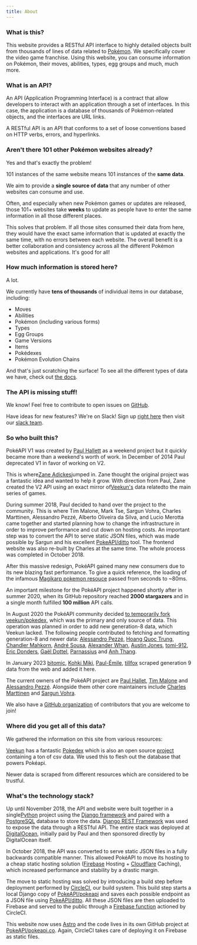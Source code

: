 ```yaml
---
title: About
---
```


### What is this?

This website provides a RESTful API interface to highly detailed objects built from thousands of lines of data related to [Pokémon](https://en.wikipedia.org/wiki/Pokemon). We specifically cover the video game franchise. Using this website, you can consume information on Pokémon, their moves, abilities, types, egg groups and much, much more.

### What is an API?

An API (Application Programming Interface) is a contract that allow developers to interact with an application through a set of interfaces. In this case, the application is a database of thousands of Pokémon-related objects, and the interfaces are URL links.

A RESTful API is an API that conforms to a set of loose conventions based on HTTP verbs, errors, and hyperlinks.

### Aren't there 101 other Pokémon websites already?

Yes and that's exactly the problem!

101 instances of the same website means 101 instances of the **same data**.

We aim to provide a **single source of data** that any number of other websites can consume and use.

Often, and especially when new Pokémon games or updates are released, those 101+ websites take **weeks** to update as people have to enter the same information in all those different places.

This solves that problem. If all those sites consumed their data from here, they would have the exact same information that is updated at exactly the same time, with no errors between each website. The overall benefit is a better collaboration and consistency across all the different Pokémon websites and applications. It's good for all!

### How much information is stored here?

A lot.

We currently have **tens of thousands** of individual items in our database, including:

- Moves
- Abilities
- Pokémon (including various forms)
- Types
- Egg Groups
- Game Versions
- Items
- Pokédexes
- Pokémon Evolution Chains

And that's just scratching the surface! To see all the different types of data we have, check out [the docs](../docs/v2).

### The API is missing stuff!

We know! Feel free to contribute to open issues on [GitHub](https://github.com/PokeAPI/pokeapi/).

Have ideas for new features? We're on Slack! Sign up [right here](https://join.slack.com/t/pokeapi/shared_invite/zt-1l4vpwa8k-muQmMrFfv7TIFGrVWzjzcw)</a> then visit our [slack team](https://pokeapi.slack.com).

### So who built this?

PokéAPI V1 was created by [Paul Hallett](https://github.com/phalt) as a weekend project but it quickly became more than a weekend's worth of work. In December of 2014 Paul deprecated V1 in favor of working on V2.

This is where[Zane Adickes](https://github.com/zaneadix)jumped in. Zane thought the original project was a fantastic idea and wanted to help it grow. With direction from Paul, Zane created the V2 API using an exact mirror of[Veekun's](https://github.com/eevee) data relatedto the main series of games.

During summer 2018, Paul decided to hand over the project to the community. This is where Tim Malone, Mark Tse, Sargun Vohra, Charles Marttinen, Alessandro Pezzé, Alberto Oliveira da Silva, and Lucio Merotta came together and started planning how to change the infrastructure in order to improve performance and cut down on hosting costs. An important step was to convert the API to serve static JSON files, which was made possible by Sargun and his excellent [PokeAPI/ditto](https://github.com/PokeAPI/ditto) tool. The frontend website was also re-built by Charles at the same time. The whole process was completed in October 2018.

After this massive redesign, PokéAPI gained many new consumers due to its new blazing fast performance. To give a quick reference, the loading of the infamous [Magikarp pokemon resouce](https://pokeapi.co/api/v2/pokemon/magikarp) passed from seconds to ~80ms.

An important milestone for the PokéAPI project happened shortly after in summer 2020, when its GitHub repository reached **2000 stargazers** and in a single month fulfilled **100 million** API calls.

In August 2020 the PokéAPI community decided [to temporarily fork](https://github.com/PokeAPI/pokeapi/issues/520) [veekun/pokedex](https://github.com/veekun/pokedex), which was the primary and only source of data. This operation was planned in order to add new generation-8 data, which Veekun lacked. The following people contributed to fetching and formatting generation-8 and newer data: [Alessandro Pezzé](https://github.com/Naramsim), [Hoang Quoc Trung](https://github.com/ichbinfrog), [Chandler Mahkorn](https://github.com/CMahk), [André Sousa](https://github.com/AndreArrebola), [Alexander Whan](https://github.com/alex-whan), [Austin Jones](https://github.com/myoKun345), [tomi-912](https://github.com/tomi-912), [Eric Donders](https://github.com/ercdndrs), [Gaël Dottel](https://github.com/pifopi), [Parnassius](https://github.com/Parnassius) and [Anh Thang](https://github.com/anhthang).

In January 2023 [bitomic](https://github.com/bitomic), [Kohki Miki](https://github.com/giginet), [Paul-Émile](https://github.com/pebou), [tillfox](https://github.com/tillfox) scraped generation 9 data from the web and added it here.

The current owners of the PokéAPI project are [Paul Hallet](https://github.com/phalt), [Tim Malone](https://github.com/tdmalone) and [Alessandro Pezzé](https://github.com/Naramsim). Alongside them other core maintainers include [Charles Marttinen](https://github.com/cmmartti) and [Sargun Vohra](https://github.com/sargunv).

We also have a [GitHub organization](https://github.com/pokeapi) of contributors that you are welcome to join!

### Where did you get all of this data?

We gathered the information on this site from various resources:

[Veekun](https://github.com/veekun) has a fantastic [Pokedex](http://veekun.com/dex) which is also an open source [project](https://github.com/veekun/pokedex) containing a ton of csv data. We used this to flesh out the database that powers Pokéapi.

Newer data is scraped from different resources which are considered to be trustful.

### What's the technology stack?

Up until November 2018, the API and website were built together in a single[Python](https://python.org) project using the [Django framework](https://djangoproject.com) and paired with a [PostgreSQL](https://www.postgresql.org) database to store the data. [Django REST Framework](http://www.django-rest-framework.org/) was used to expose the data through a RESTful API. The entire stack was deployed at [DigitalOcean](https://www.digitalocean.com/), initially paid by Paul and then sponsored directly by DigitalOcean itself.

In October 2018, the API was converted to serve static JSON files in a fully backwards compatible manner. This allowed PokéAPI to move its hosting to a cheap static hosting solution ([Firebase](https://firebase.google.com/) Hosting + [Cloudflare](https://www.cloudflare.com/) Caching), which increased performance and stability by a drastic margin.

The move to static hosting was solved by introducing a build step before deployment performed by [CircleCI](https://circleci.com/), our build system. This build step starts a local Django copy of [PokeAPI/pokeapi](https://github.com/PokeAPI/pokeapi) and saves each possible endpoint as a JSON file using [PokeAPI/ditto](https://github.com/PokeAPI/ditto). All these JSON files are then uploaded to Firebase and served to the public through a [Firebase function](https://github.com/PokeAPI/deploy) actioned by CircleCI.

This website now uses [Astro](https://github.com/withastro/astro) and the code lives in its own GitHub project at [PokeAPI/pokeapi.co](https://github.com/PokeAPI/pokeapi.co). Again, CircleCI takes care of deploying it on Firebase as static files.